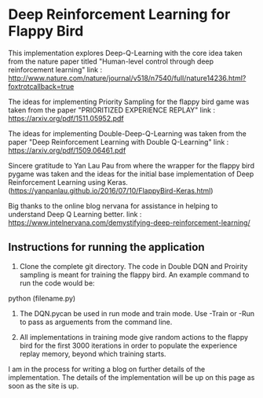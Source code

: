 # Deep Reinforcement Learning for Flappy Bird

This implementation explores Deep-Q-Learning with the core idea taken from the nature paper titled "Human-level control through deep reinforcement learning"
link : http://www.nature.com/nature/journal/v518/n7540/full/nature14236.html?foxtrotcallback=true

The ideas for implementing Priority Sampling for the flappy bird game was taken from the paper "PRIORITIZED EXPERIENCE REPLAY"
link : https://arxiv.org/pdf/1511.05952.pdf

The ideas for implementing Double-Deep-Q-Learning was taken from the paper "Deep Reinforcement Learning with Double Q-Learning"
link : https://arxiv.org/pdf/1509.06461.pdf

Sincere gratitude to Yan Lau Pau from where the wrapper for the flappy bird pygame was taken and the ideas for the initial base implementation of Deep Reinforcement Learning using Keras. (https://yanpanlau.github.io/2016/07/10/FlappyBird-Keras.html)

Big thanks to the online blog nervana for assistance in helping to understand Deep Q Learning better. 
link : https://www.intelnervana.com/demystifying-deep-reinforcement-learning/


## Instructions for running the application

1. Clone the complete git directory. The code in Double DQN and Proirity sampling is meant for training the flappy bird. An example command to run the code would be: 

python (filename.py)

1. The DQN.pycan be used in run mode and train mode. Use -Train or -Run to pass as arguements from the command line. 

1. All implementations in training mode give random actions to the flappy bird for the first 3000 iterations in order to populate the experience replay memory, beyond which training starts. 

I am in the process for writing a blog on further details of the implementation. The details of the implementation will be up on this page as soon as the site is up. 
